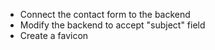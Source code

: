 - Connect the contact form to the backend
- Modify the backend to accept "subject" field
- Create a favicon